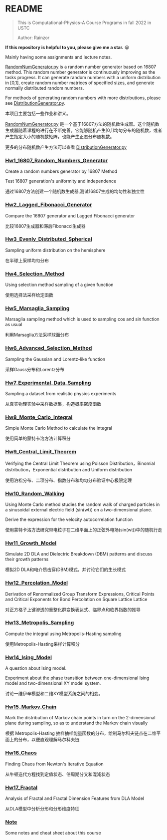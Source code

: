 # README

> This is Computational-Physics-A Course Programs in fall 2022 in USTC 
>
> Author: Rainzor

**If this repository is helpful to you, please give me a star.**  :grinning:

Mainly having some assignments and lecture notes.

[RandomNumGenerator.py](./RandNumGenerator.py) is a random number generator based on 16807 method. This random number generator is continuously improving as the tasks progress. It can generate random numbers with a uniform distribution in [0,1], create random number matrices of specified sizes, and generate normally distributed random numbers. 

For methods of generating random numbers with more distributions, please see [DistributionGenerator.py](./DistributionGenerator.py).

本项目主要包括一些作业和讲义。

[RandomNumGenerator.py](./RandNumGenerator.py) 是一个基于16807方法的随机数生成器。这个随机数生成器随着课程的进行在不断完善。它能够随机产生[0,1]均匀分布的随机数，或者产生指定大小的随机数矩阵，也能产生正态分布随机数。

更多的分布随机数产生方法可以查看 [DistributionGenerator.py](./DistributionGenerator.py)


### [Hw1_16807_Random_Numbers_Generator](./01_16807_RandNumGenerator)

Create a random numbers generator by 16807 Method

Test 16807 generation's uniformity and independence

通过16807方法创建一个随机数生成器,测试16807生成的均匀性和独立性

### [Hw2_Lagged_Fibonacci_Generator](./02_Lagged_Fibonacci_Generator)

Compare the 16807 generator and Lagged Fibonacci generator

比较16807生成器和滞后Fibonacci生成器

### [Hw3_Evenly_Distributed_Spherical](./03_Evenly_Distributed_Spherical)

Sampling  uniform distribution on the hemisphere

在半球上采样均匀分布

### [Hw4_Selection_Method](./04_Selection_Method)

Using selection method sampling of a given function

使用选择法采样给定函数

### [Hw5_Marsaglia_Sampling](./05_Marsaglia_Sampling)

Marsaglia sampling method which is used to sampling cos and sin function as usual

利用Marsaglia方法采样球面分布

### [Hw6_Advanced_Selection_Method](./06_Advanced_Selection_Method)

Sampling the Gaussian and Lorentz-like function

采样Gauss分布和Lorentz分布

### [Hw7_Experimental_Data_Sampling](./07_Experimental_Data_Sampling)

Sampling a dataset from realistic physics experiments

从真实物理实验中采样数据集，构造概率密度函数

### [Hw8_Monte_Carlo_Integral](./08_Monte_Carlo_Integral)

Simple Monte Carlo Method to calculate the integral 

使用简单的蒙特卡洛方法计算积分

### [Hw9_Central_Limit_Theorem](./09_Central_Limit_Theorem)

Verifying the Central Limit Theorem using Poisson Distribution，Binomial distribution，Exponential distribution and Uniform distribution

使用泊松分布、二项分布、指数分布和均匀分布验证中心极限定理

### [Hw10_Random_Walking](./10_Random_Walking)

Using Monte Carlo method studies the random walk of charged particles in a sinusoidal external electric field (sin(wt)) on a two-dimensional plane. 

Derive the expression for the velocity autocorrelation function

使用蒙特卡洛方法研究带电粒子在二维平面上的正弦外电场(sin(wt))中的随机行走

### [Hw11_Growth_Model](./11_Growth_Model)

Simulate 2D DLA and Dielectric Breakdown (DBM) patterns and discuss their growth patterns

模拟2D DLA和电介质击穿(DBM)模式，并讨论它们的生长模式

### [Hw12_Percolation_Model](./12_Percolation_Model)

Derivation of Renormalized Group Transform Expressions, Critical Points and Critical Exponents for Bond Percolation on Square Lattice Lattice

对正方格子上键渗透的重整化群变换表达式、临界点和临界指数的推导

### [Hw13_Metropolis_Sampling](./13_Metropolis_Sampling)

Compute the integral using Metropolis-Hasting sampling

使用Metropolis-Hasting采样计算积分

### [Hw14_Ising_Model](./14_Ising_Model)

A question about Ising model.

Experiment about the phase transition between one-dimensional Ising model and two-dimensional XY model system.

讨论一维伊辛模型和二维XY模型系统之间的相变。

### [Hw15_Markov_Chain](./15_Markov_Chain)

Mark the distribution of Markov chain points in turn on the 2-dimensional plane during sampling, so as to understand the Markov chain visually

根据 Metropolis-Hasting 抽样抽样能量函数的分布，绘制马尔科夫链点在二维平面上的分布，以便直观理解马尔科夫链

### [Hw16_Chaos](./16_Chaos)

Finding Chaos from Newton's Iterative Equation

从牛顿迭代方程找到定值状态、倍周期分叉和混沌状态

### [Hw17_Fractal](./17_Fractal)

Analysis of Fractal and Fractal Dimension Features from DLA Model

从DLA模型中分析分形和分形维度特征

### [Note](./Note)

Some notes and cheat sheet about this course
